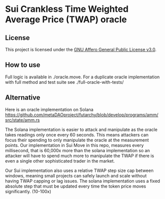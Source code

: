 # Sui Crankless Time Weighted Average Price (TWAP) oracle

## License
This project is licensed under the [GNU Affero General Public License v3.0](https://www.gnu.org/licenses/agpl-3.0.txt).

## How to use
Full logic is available in ./oracle.move. For a duplicate oracle implementation with full method and test suite see ./full-oracle-with-tests/

## Alternative
Here is an oracle implementation on Solana https://github.com/metaDAOproject/futarchy/blob/develop/programs/amm/src/state/amm.rs

The Solana implementation is easier to attack and manipulate as the oracle takes readings only once every 60 seconds. This means attackers can focus their spending to only manipulate the oracle at the measurement points. Our implementation in Sui Move in this repo, measures every millisecond, that is 60,000x more than the solana implementation so an attacker will have to spend much more to manipulate the TWAP if there is even a single other sophisticated trader in the market.

Our Sui implementation also uses a relative TWAP step size cap between windows, meaning small projects can safely launch and scale without having TWAP capping or lag issues. The solana implementation uses a fixed absolute step that must be updated every time the token price moves significantly. (10-100x) 








